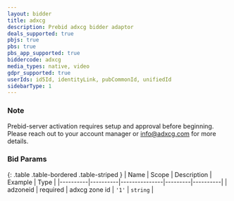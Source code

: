 ```yaml
---
layout: bidder
title: adxcg
description: Prebid adxcg bidder adaptor
deals_supported: true
pbjs: true
pbs: true
pbs_app_supported: true
biddercode: adxcg
media_types: native, video
gdpr_supported: true
userIds: id5Id, identityLink, pubCommonId, unifiedId
sidebarType: 1
---
```


### Note
Prebid-server activation requires setup and approval before beginning. Please reach out to your account manager or info@adxcg.com for more details.


### Bid Params

{: .table .table-bordered .table-striped }
| Name     | Scope    | Description   | Example | Type     |
|----------|----------|---------------|---------|----------|
| adzoneid | required | adxcg zone id | `'1'`   | `string` |
